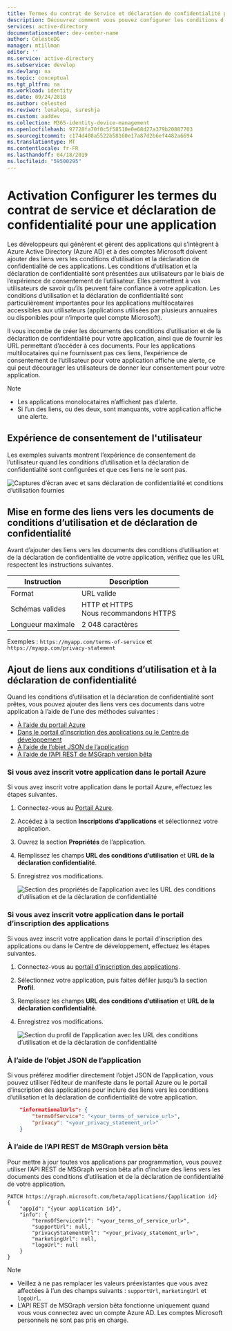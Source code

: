 ```yaml
---
title: Termes du contrat de Service et déclaration de confidentialité pour les applications | Azure
description: Découvrez comment vous pouvez configurer les conditions d’utilisation et la déclaration de confidentialité des applications inscrites pour utiliser Azure AD.
services: active-directory
documentationcenter: dev-center-name
author: CelesteDG
manager: mtillman
editor: ''
ms.service: active-directory
ms.subservice: develop
ms.devlang: na
ms.topic: conceptual
ms.tgt_pltfrm: na
ms.workload: identity
ms.date: 09/24/2018
ms.author: celested
ms.reviwer: lenalepa, sureshja
ms.custom: aaddev
ms.collection: M365-identity-device-management
ms.openlocfilehash: 97728fa70f0c5f58510e0e68d27a379b20887703
ms.sourcegitcommit: c174d408a5522b58160e17a87d2b6ef4482a6694
ms.translationtype: MT
ms.contentlocale: fr-FR
ms.lasthandoff: 04/18/2019
ms.locfileid: "59500295"
---
```

# <a name="how-to-configure-terms-of-service-and-privacy-statement-for-an-app"></a>Activation Configurer les termes du contrat de service et déclaration de confidentialité pour une application

Les développeurs qui génèrent et gèrent des applications qui s’intègrent à Azure Active Directory (Azure AD) et à des comptes Microsoft doivent ajouter des liens vers les conditions d’utilisation et la déclaration de confidentialité de ces applications. Les conditions d’utilisation et la déclaration de confidentialité sont présentées aux utilisateurs par le biais de l’expérience de consentement de l’utilisateur. Elles permettent à vos utilisateurs de savoir qu’ils peuvent faire confiance à votre application. Les conditions d’utilisation et la déclaration de confidentialité sont particulièrement importantes pour les applications multilocataires accessibles aux utilisateurs (applications utilisées par plusieurs annuaires ou disponibles pour n’importe quel compte Microsoft).

Il vous incombe de créer les documents des conditions d’utilisation et de la déclaration de confidentialité pour votre application, ainsi que de fournir les URL permettant d’accéder à ces documents. Pour les applications multilocataires qui ne fournissent pas ces liens, l’expérience de consentement de l’utilisateur pour votre application affiche une alerte, ce qui peut décourager les utilisateurs de donner leur consentement pour votre application.

> [!NOTE]
> * Les applications monolocataires n’affichent pas d’alerte.
> * Si l’un des liens, ou des deux, sont manquants, votre application affiche une alerte.

## <a name="user-consent-experience"></a>Expérience de consentement de l'utilisateur

Les exemples suivants montrent l’expérience de consentement de l’utilisateur quand les conditions d’utilisation et la déclaration de confidentialité sont configurées et que ces liens ne le sont pas.

![Captures d’écran avec et sans déclaration de confidentialité et conditions d’utilisation fournies](./media/howto-add-terms-of-service-privacy-statement/user-consent-exp-privacy-statement-terms-service.png)

## <a name="formatting-links-to-the-terms-of-service-and-privacy-statement-documents"></a>Mise en forme des liens vers les documents de conditions d’utilisation et de déclaration de confidentialité

Avant d’ajouter des liens vers les documents des conditions d’utilisation et de la déclaration de confidentialité de votre application, vérifiez que les URL respectent les instructions suivantes.

| Instruction     | Description                           |
|---------------|---------------------------------------|
| Format        | URL valide                             |
| Schémas valides | HTTP et HTTPS<br/>Nous recommandons HTTPS |
| Longueur maximale    | 2 048 caractères                       |

Exemples : `https://myapp.com/terms-of-service` et `https://myapp.com/privacy-statement`

## <a name="adding-links-to-the-terms-of-service-and-privacy-statement"></a>Ajout de liens aux conditions d’utilisation et à la déclaration de confidentialité

Quand les conditions d’utilisation et la déclaration de confidentialité sont prêtes, vous pouvez ajouter des liens vers ces documents dans votre application à l’aide de l’une des méthodes suivantes :

* [À l’aide du portail Azure](#registered-in-azure-portal)
* [Dans le portail d’inscription des applications ou le Centre de développement](#registered-in-app-reg-portal)
* [À l’aide de l’objet JSON de l’application](#app-object-json)
* [À l’aide de l’API REST de MSGraph version bêta](#msgraph-beta-rest-api)

### <a name="registered-in-azure-portal"></a>Si vous avez inscrit votre application dans le portail Azure

Si vous avez inscrit votre application dans le portail Azure, effectuez les étapes suivantes.

1. Connectez-vous au [Portail Azure](https://portal.azure.com/).
2. Accédez à la section **Inscriptions d’applications** et sélectionnez votre application.
3. Ouvrez la section **Propriétés** de l’application.
4. Remplissez les champs **URL des conditions d’utilisation** et **URL de la déclaration confidentialité**.
5. Enregistrez vos modifications.

    ![Section des propriétés de l’application avec les URL des conditions d’utilisation et de la déclaration de confidentialité](./media/howto-add-terms-of-service-privacy-statement/azure-portal-terms-service-privacy-statement-urls.png)

### <a name="registered-in-app-reg-portal"></a>Si vous avez inscrit votre application dans le portail d’inscription des applications

Si vous avez inscrit votre application dans le portail d’inscription des applications ou dans le Centre de développement, effectuez les étapes suivantes.

1. Connectez-vous au [portail d’inscription des applications](https://apps.dev.microsoft.com/).
2. Sélectionnez votre application, puis faites défiler jusqu’à la section **Profil**.
3. Remplissez les champs **URL des conditions d’utilisation** et **URL de la déclaration confidentialité**.
4. Enregistrez vos modifications.

    ![Section du profil de l’application avec les URL des conditions d’utilisation et de la déclaration de confidentialité](./media/howto-add-terms-of-service-privacy-statement/app-registration-portal-profile-terms-service-privacy-statement-urls.png)

### <a name="app-object-json"></a>À l’aide de l’objet JSON de l’application

Si vous préférez modifier directement l’objet JSON de l’application, vous pouvez utiliser l’éditeur de manifeste dans le portail Azure ou le portail d’inscription des applications pour inclure des liens vers les conditions d’utilisation et la déclaration de confidentialité de votre application.

```json
    "informationalUrls": { 
        "termsOfService": "<your_terms_of_service_url>", 
        "privacy": "<your_privacy_statement_url>" 
    }
```

### <a name="msgraph-beta-rest-api"></a>À l’aide de l’API REST de MSGraph version bêta

Pour mettre à jour toutes vos applications par programmation, vous pouvez utiliser l’API REST de MSGraph version bêta afin d’inclure des liens vers les documents des conditions d’utilisation et de la déclaration de confidentialité de votre application.

```
PATCH https://graph.microsoft.com/beta/applications/{application id}
{ 
    "appId": "{your application id}", 
    "info": { 
        "termsOfServiceUrl": "<your_terms_of_service_url>", 
        "supportUrl": null, 
        "privacyStatementUrl": "<your_privacy_statement_url>", 
        "marketingUrl": null, 
        "logoUrl": null 
    }
}
```

> [!NOTE]
> * Veillez à ne pas remplacer les valeurs préexistantes que vous avez affectées à l’un des champs suivants : `supportUrl`, `marketingUrl` et `logoUrl`.
> * L’API REST de MSGraph version bêta fonctionne uniquement quand vous vous connectez avec un compte Azure AD. Les comptes Microsoft personnels ne sont pas pris en charge.
